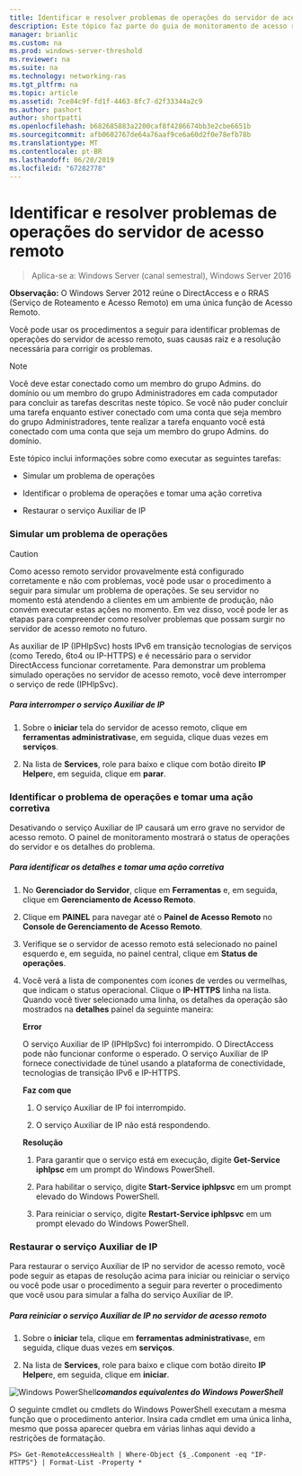 ```yaml
---
title: Identificar e resolver problemas de operações do servidor de acesso remoto
description: Este tópico faz parte do guia de monitoramento de acesso remoto e contabilização no Windows Server 2016.
manager: brianlic
ms.custom: na
ms.prod: windows-server-threshold
ms.reviewer: na
ms.suite: na
ms.technology: networking-ras
ms.tgt_pltfrm: na
ms.topic: article
ms.assetid: 7ce84c9f-fd1f-4463-8fc7-d2f33344a2c9
ms.author: pashort
author: shortpatti
ms.openlocfilehash: b682685883a2200caf8f4286674bb3e2cbe6651b
ms.sourcegitcommit: afb0602767de64a76aaf9ce6a60d2f0e78efb78b
ms.translationtype: MT
ms.contentlocale: pt-BR
ms.lasthandoff: 06/20/2019
ms.locfileid: "67282778"
---
```

# <a name="identify-and-resolve-remote-access-server-operations-problems"></a>Identificar e resolver problemas de operações do servidor de acesso remoto

>Aplica-se a: Windows Server (canal semestral), Windows Server 2016

**Observação:** O Windows Server 2012 reúne o DirectAccess e o RRAS (Serviço de Roteamento e Acesso Remoto) em uma única função de Acesso Remoto.  
  
Você pode usar os procedimentos a seguir para identificar problemas de operações do servidor de acesso remoto, suas causas raiz e a resolução necessária para corrigir os problemas.  
  
> [!NOTE]  
> Você deve estar conectado como um membro do grupo Admins. do domínio ou um membro do grupo Administradores em cada computador para concluir as tarefas descritas neste tópico. Se você não puder concluir uma tarefa enquanto estiver conectado com uma conta que seja membro do grupo Administradores, tente realizar a tarefa enquanto você está conectado com uma conta que seja um membro do grupo Admins. do domínio.  
  
Este tópico inclui informações sobre como executar as seguintes tarefas:  
  
- Simular um problema de operações  
  
- Identificar o problema de operações e tomar uma ação corretiva  
  
- Restaurar o serviço Auxiliar de IP  
  
### <a name="BKMK_Simulate"></a>Simular um problema de operações  
  
> [!CAUTION]  
> Como acesso remoto servidor provavelmente está configurado corretamente e não com problemas, você pode usar o procedimento a seguir para simular um problema de operações. Se seu servidor no momento está atendendo a clientes em um ambiente de produção, não convém executar estas ações no momento. Em vez disso, você pode ler as etapas para compreender como resolver problemas que possam surgir no servidor de acesso remoto no futuro.  
  
As auxiliar de IP (IPHlpSvc) hosts IPv6 em transição tecnologias de serviços (como Teredo, 6to4 ou IP-HTTPS) e é necessário para o servidor DirectAccess funcionar corretamente. Para demonstrar um problema simulado operações no servidor de acesso remoto, você deve interromper o serviço de rede (IPHlpSvc).  
  
##### <a name="to-stop-the-ip-helper-service"></a>Para interromper o serviço Auxiliar de IP  
  
1.  Sobre o **iniciar** tela do servidor de acesso remoto, clique em **ferramentas administrativas**e, em seguida, clique duas vezes em **serviços**.  
  
2.  Na lista de **Services**, role para baixo e clique com botão direito **IP Helper**e, em seguida, clique em **parar**.  
  
### <a name="BKMK_Identify"></a>Identificar o problema de operações e tomar uma ação corretiva  
Desativando o serviço Auxiliar de IP causará um erro grave no servidor de acesso remoto. O painel de monitoramento mostrará o status de operações do servidor e os detalhes do problema.  
  
##### <a name="to-identify-the-details-and-take-corrective-action"></a>Para identificar os detalhes e tomar uma ação corretiva  
  
1.  No **Gerenciador do Servidor**, clique em **Ferramentas** e, em seguida, clique em **Gerenciamento de Acesso Remoto**.  
  
2.  Clique em **PAINEL** para navegar até o **Painel de Acesso Remoto** no **Console de Gerenciamento de Acesso Remoto**.  
  
3.  Verifique se o servidor de acesso remoto está selecionado no painel esquerdo e, em seguida, no painel central, clique em **Status de operações**.  
  
4.  Você verá a lista de componentes com ícones de verdes ou vermelhas, que indicam o status operacional. Clique o **IP-HTTPS** linha na lista. Quando você tiver selecionado uma linha, os detalhes da operação são mostrados na **detalhes** painel da seguinte maneira:  
  
    **Error**  
  
    O serviço Auxiliar de IP (IPHlpSvc) foi interrompido. O DirectAccess pode não funcionar conforme o esperado. O serviço Auxiliar de IP fornece conectividade de túnel usando a plataforma de conectividade, tecnologias de transição IPv6 e IP-HTTPS.  
  
    **Faz com que**  
  
    1.  O serviço Auxiliar de IP foi interrompido.  
  
    2.  O serviço Auxiliar de IP não está respondendo.  
  
    **Resolução**  
  
    1.  Para garantir que o serviço está em execução, digite **Get-Service iphlpsc** em um prompt do Windows PowerShell.  
  
    2.  Para habilitar o serviço, digite **Start-Service iphlpsvc** em um prompt elevado do Windows PowerShell.  
  
    3.  Para reiniciar o serviço, digite **Restart-Service iphlpsvc** em um prompt elevado do Windows PowerShell.  
  
### <a name="BKMK_Restart"></a>Restaurar o serviço Auxiliar de IP  
Para restaurar o serviço Auxiliar de IP no servidor de acesso remoto, você pode seguir as etapas de resolução acima para iniciar ou reiniciar o serviço ou você pode usar o procedimento a seguir para reverter o procedimento que você usou para simular a falha do serviço Auxiliar de IP.  
  
##### <a name="to-restart-the-ip-helper-service-on-the-remote-access-server"></a>Para reiniciar o serviço Auxiliar de IP no servidor de acesso remoto  
  
1.  Sobre o **iniciar** tela, clique em **ferramentas administrativas**e, em seguida, clique duas vezes em **serviços**.  
  
2.  Na lista de **Services**, role para baixo e clique com botão direito **IP Helper**e, em seguida, clique em **iniciar**.  
  
![Windows PowerShell](../../../media/Identify-and-resolve-Remote-Access-server-operations-problems/PowerShellLogoSmall.gif)***<em>comandos equivalentes do Windows PowerShell</em>***  
  
O seguinte cmdlet ou cmdlets do Windows PowerShell executam a mesma função que o procedimento anterior. Insira cada cmdlet em uma única linha, mesmo que possa aparecer quebra em várias linhas aqui devido a restrições de formatação.  
  
```  
PS> Get-RemoteAccessHealth | Where-Object {$_.Component -eq "IP-HTTPS"} | Format-List -Property *  
```  
  


